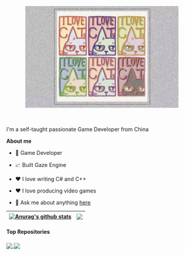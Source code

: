 <p align="center"><a href="https://github.com/laohuu"><img width="80%" alt="Hello, I'm Hu Hanghai. I do open source!" src="./assets/header_cat.png" /></a></p>

<br />

I'm a self-taught passionate Game Developer from China

**About me**

- 💼 Game Developer

- 📈 Built Gaze Engine

- ❤️ I love writing C# and C++

- ❤️ I love producing video games

- 💬 Ask me about anything [here](https://github.com/laohuu/laohuu/issues)


| <a href="https://github.com/anuraghazra/github-readme-stats"><img align="center" src="https://github-readme-stats.vercel.app/api?username=laohuu&show_icons=true&include_all_commits=true&theme=buefy&hide_border=true" alt="Anurag's github stats" /></a> | <a href="https://github.com/anuraghazra/github-readme-stats"><img align="center" src="https://github-readme-stats.vercel.app/api/top-langs/?username=laohuu&layout=compact&theme=buefy&hide_border=true" /></a> |
| ------------- | ------------- |

#### Top Repositories


<a href="https://github.com/laohuu/deep_learning_implementations">
  <img align="center" src="https://github-readme-stats.vercel.app/api/pin/?username=laohuu&repo=deep_learning_implementations&theme=buefy" />
</a>
<a href="https://github.com/laohuu/reinforcement_learning">
  <img align="center" src="https://github-readme-stats.vercel.app/api/pin/?username=laohuu&repo=reinforcement_learning&theme=buefy" />
</a>

<br />
<br />



